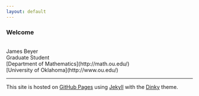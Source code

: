 ```yaml
---
layout: default
---
```


### Welcome

<br/> 
James Beyer <br/>
Graduate Student <br/>
[Department of Mathematics](http://math.ou.edu/) <br/>
[University of Oklahoma](http://www.ou.edu/)

<br/>

---

This site is hosted on [GitHub Pages](https://pages.github.com) using [Jekyll](https://jekyllrb.com/) with the [Dinky](https://github.com/pages-themes/dinky) theme.
